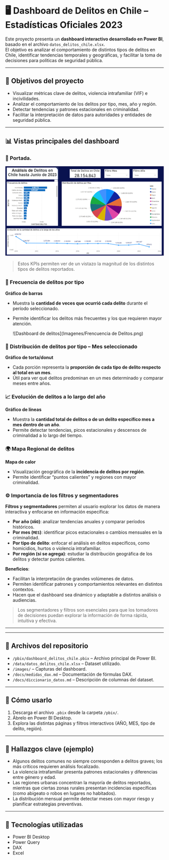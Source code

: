# 🖥️ Dashboard de Delitos en Chile – Estadísticas Oficiales 2023

Este proyecto presenta un **dashboard interactivo desarrollado en Power BI**, basado en el archivo `datos_delitos_chile.xlsx`.  
El objetivo es analizar el comportamiento de distintos tipos de delitos en Chile, identificar tendencias temporales y geográficas, y facilitar la toma de decisiones para políticas de seguridad pública.

---

## 🎯 Objetivos del proyecto
- Visualizar métricas clave de delitos, violencia intrafamiliar (VIF) e incivilidades.  
- Analizar el comportamiento de los delitos por tipo, mes, año y región.  
- Detectar tendencias y patrones estacionales en criminalidad.  
- Facilitar la interpretación de datos para autoridades y entidades de seguridad pública.  

---

## 📊 Vistas principales del dashboard

### 📌 Portada.

![Dashboard de delitos](Imagenes/Reporte.png)

> Estos KPIs permiten ver de un vistazo la magnitud de los distintos tipos de delitos reportados.

### 🔢 Frecuencia de delitos por tipo
**Gráfico de barras**  
- Muestra la **cantidad de veces que ocurrió cada delito** durante el período seleccionado.  
- Permite identificar los delitos más frecuentes y los que requieren mayor atención.

  ![Dashboard de delitos](Imagenes/Frencuencia de Delitos.png)

### 🥧 Distribución de delitos por tipo – Mes seleccionado
**Gráfico de torta/donut**  
- Cada porción representa la **proporción de cada tipo de delito respecto al total en un mes**.  
- Útil para ver qué delitos predominan en un mes determinado y comparar meses entre años.  

### 📈 Evolución de delitos a lo largo del año
**Gráfico de líneas**  
- Muestra la **cantidad total de delitos o de un delito específico mes a mes dentro de un año**.  
- Permite detectar tendencias, picos estacionales y descensos de criminalidad a lo largo del tiempo.  

### 🌍 Mapa Regional de delitos
**Mapa de calor**  
- Visualización geográfica de la **incidencia de delitos por región**.  
- Permite identificar “puntos calientes” y regiones con mayor criminalidad.  

### ⚙️ Importancia de los filtros y segmentadores
**Filtros y segmentadores** permiten al usuario explorar los datos de manera interactiva y enfocarse en información específica:  

- **Por año (`AÑO`)**: analizar tendencias anuales y comparar períodos históricos.  
- **Por mes (`MES`)**: identificar picos estacionales o cambios mensuales en la criminalidad.  
- **Por tipo de delito**: enfocar el análisis en delitos específicos, como homicidios, hurtos o violencia intrafamiliar.  
- **Por región (si se agrega)**: estudiar la distribución geográfica de los delitos y detectar puntos calientes.  

**Beneficios**:  
- Facilitan la interpretación de grandes volúmenes de datos.  
- Permiten identificar patrones y comportamientos relevantes en distintos contextos.  
- Hacen que el dashboard sea dinámico y adaptable a distintos análisis o audiencias.  

> Los segmentadores y filtros son esenciales para que los tomadores de decisiones puedan explorar la información de forma rápida, intuitiva y efectiva.  

---


---

## 📂 Archivos del repositorio
- `/pbix/dashboard_delitos_chile.pbix` – Archivo principal de Power BI.  
- `/data/datos_delitos_chile.xlsx` – Dataset utilizado.  
- `/images/` – Capturas del dashboard.  
- `/docs/medidas_dax.md` – Documentación de fórmulas DAX.  
- `/docs/diccionario_datos.md` – Descripción de columnas del dataset.  

---

## 🚀 Cómo usarlo
1. Descarga el archivo `.pbix` desde la carpeta `/pbix/`.  
2. Ábrelo en Power BI Desktop.  
3. Explora las distintas páginas y filtros interactivos (AÑO, MES, tipo de delito, región).  

---

## 🧠 Hallazgos clave (ejemplo)
- Algunos delitos comunes no siempre corresponden a delitos graves; los más críticos requieren análisis focalizado.  
- La violencia intrafamiliar presenta patrones estacionales y diferencias entre género y edad.  
- Las regiones urbanas concentran la mayoría de delitos reportados, mientras que ciertas zonas rurales presentan incidencias específicas (como abigeato o robos en lugares no habitados).  
- La distribución mensual permite detectar meses con mayor riesgo y planificar estrategias preventivas.  

---

## 📌 Tecnologías utilizadas
- Power BI Desktop  
- Power Query  
- DAX  
- Excel  
